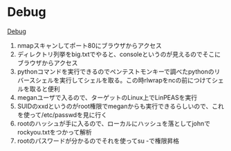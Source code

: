 # Debug
[Debug](https://www.youtube.com/watch?v=J8v2QQ9ILto&list=PLeSXUd883dhjhV4MokruWYQWnhxsCPyUY&index=13)

1. nmapスキャンしてポート80にブラウザからアクセス
2. ディレクトリ列挙をbig.txtでやると、consoleというのが見えるのでそこにブラウザからアクセス
3. pythonコマンドを実行できるのでペンテストモンキーで調べたpythonのリバースシェルを実行してシェルを取る。この時rlwrapをncの前につけてシェルを取ると便利
4. meganユーザで入るので、ターゲットのLinux上でLinPEASを実行
5. SUIDのxxdというのがroot権限でmeganからも実行できるらしいので、これを使って/etc/passwdを見に行く
6. rootのハッシュが手に入るので、ローカルにハッシュを落としてjohnでrockyou.txtをつかって解析
7. rootのパスワードが分かるのでそれを使ってsu -で権限昇格